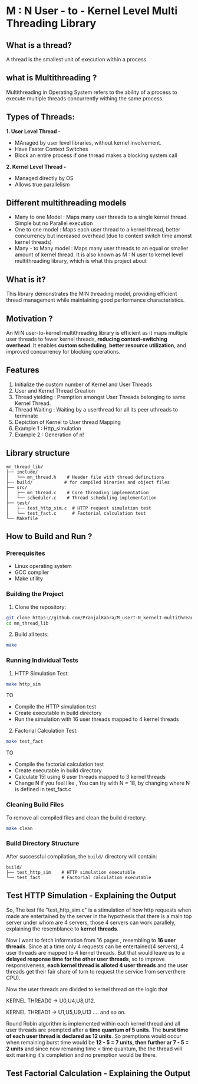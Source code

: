# M : N User - to - Kernel Level Multi Threading Library

## What is a thread?
A thread is the smallest unit of execution within a process.

## what is Multithreading ?
Multithreading in Operating System refers to the ability of a process to execute multiple threads concurrently withing the same process.

## Types of Threads:
**1. User Level Thread -**
- MAnaged by user level libraries, without kernel involvement.
- Have Faster Context Switches
- Block an entire process if one thread makes a blocking system call

**2. Kernel Level Thread -**
- Managed directly by OS
- Allows true parallelism

## Different multithreading models 
- Many to one Model : Maps many user threads to a single kernel thread. Simple but no Parallel execution
- One to one model : Maps each user thread to a kernel thread, better concurrency but increased overhead (due to context switch time amonst kernel threads)
- Many - to Many model : Maps many user threads to an equal or smaller amount of kernel thread. It is also known as M : N user to kernel level multithreading library, which is what this project about


## What is it?
This library demonstrates the M:N threading model, providing efficient thread management while maintaining good performance characteristics.

## Motivation ?
An M:N user-to-kernel multithreading library is efficient as it maps multiple user threads to fewer kernel threads, **reducing context-switching overhead**. It enables **custom scheduling**, **better resource utilization**, and improved concurrency for blocking operations.

## Features
1. Initialize the custom number of Kernel and User Threads
2. User and Kernel Thread Creation
3. Thread yielding : Premption amongst User Threads belonging to same Kernel Thread.
4. Thread Waiting : Waiting by a userthread for all its peer uthreads to terminate
5. Depiction  of Kernel to User thread Mapping
6. Example 1 : Http_simulation
7. Example 2 : Generation of n!


## Library structure
```
mn_thread_lib/
├── include/
│   └── mn_thread.h    # Header file with thread definitions
├── build/            # for compiled binaries and object files
├── src/
│   ├── mn_thread.c    # Core threading implementation
│   └── scheduler.c    # Thread scheduling implementation
├── test/
│   ├── test_http_sim.c  # HTTP request simulation test
│   └── test_fact.c      # Factorial calculation test
└── Makefile
```

## How to Build and Run ?

### Prerequisites
- Linux operating system
- GCC compiler
- Make utility

### Building the Project
1. Clone the repository:
```bash
git clone https://github.com/PranjalKabra/M_userT-N_kernelT-multithreading-library.git
cd mn_thread_lib
```

2. Build all tests:
```bash
make
```

### Running Individual Tests

1. HTTP Simulation Test:
```bash
make http_sim
```
TO 
- Compile the HTTP simulation test
- Create executable in build directory
- Run the simulation with 16 user threads mapped to 4 kernel threads

2. Factorial Calculation Test:
```bash
make test_fact
```
TO
- Compile the factorial calculation test
- Create executable in build directory
- Calculate 15! using 6 user threads mapped to 3 kernel threads
- Change N if you feel like , You can try with N = 18, by changing where N is defined in test_fact.c

### Cleaning Build Files
To remove all compiled files and clean the build directory:
```bash
make clean
```

### Build Directory Structure
After successful compilation, the `build/` directory will contain:
```
build/
├── test_http_sim    # HTTP simulation executable
└── test_fact        # Factorial calculation executable
```

## Test HTTP Simulation - Explaining the Output
So, The test file "test_http_sim.c" is a stimulation of how http requests when made are entertained by the server in the hypothesis that there is a main top server under whom are 4 servers, those 4 servers can work parallely, explaining the resemblance to **kernel threads**.  

Now I want to fetch information from 16 pages , resembling to **16 user threads**. Since at a time only 4 requests can be entertained(4 servers), 4 user threads are mapped to 4 kernel threads. But that would leave us to a **delayed response time for the other user threads**, so to improve responsiveness, **each kernel thread is alloted 4 user threads** and the user threads get their fair share of turn to request the service from server(here CPU).

Now the user threads are divided to kernel thread on the logic that

KERNEL THREAD0 -> U0,U4,U8,U12.

KERNEL THREAD1 -> U1,U5,U9,U13 .... and so on. 

Round Robin algorithm is implemented within each kernel thread and all user threads are prempted after a **time quantum of 5 units**. The **burst time of each user thread is declared as 12 units**. So premptions would occur when remaining burst time would be **12 - 5 = 7 units, then further ar 7 - 5 = 2 units** and since now remaning time < time quantum, the the thread will exit marking it's completion and no premption would be there.

## Test Factorial Calculation - Explaining the Output



